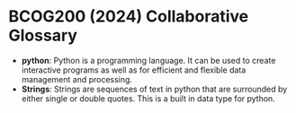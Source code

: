 # BCOG200 (2024) Collaborative Glossary

- **python**: Python is a programming language. It can be used to create interactive programs as well as for efficient and flexible data management and processing.
- **Strings**: Strings are sequences of text in python that are surrounded by either single or double quotes. This is a built in data type for python. 
